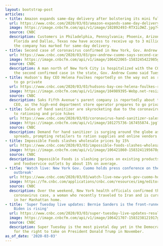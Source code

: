 ```yaml
---
layout: bootstrap-post
articles:
- title: Amazon expands same-day delivery after bolstering its mini fulfillment centers
  url: https://www.cnbc.com/2020/03/03/amazon-expands-same-day-delivery-after-building-fulfillment-centers.html
  image: https://image.cnbcfm.com/api/v1/image/102892493-RTX1LOWZ.jpg?v=1583243513
  source: CNBC
  description: Customers in Philadelphia, Pennsylvania; Phoenix, Arizona; Orlando,
    Florida and Dallas, Texas now have access to receive up to 3 million items that
    the company has marked for same-day delivery.
- title: Second case of coronavirus confirmed in New York, Gov. Andrew Cuomo says
  url: https://www.cnbc.com/2020/03/03/gov-andrew-cuomo-says-second-case-of-coronavirus-confirmed-in-new-york.html
  image: https://image.cnbcfm.com/api/v1/image/106422065-1583245422985gettyimages-1204736553.jpeg?v=1583245527
  source: CNBC
  description: A man north of New York City is hospitalized with the COVID-19 virus,
    the second confirmed case in the state, Gov. Andrew Cuomo said Tuesday.
- title: Hudson's Bay CEO Helena Foulkes reportedly on the way out as retailer prepares
    to go private
  url: https://www.cnbc.com/2020/03/03/hudsons-bay-ceo-helena-foulkes-reportedly-on-the-way-out.html
  image: https://image.cnbcfm.com/api/v1/image/104989395-Webp.net-resizeimage_1.jpg?v=1583244870
  source: CNBC
  description: Saks Fifth Avenue's parent company is reportedly about to lose its
    CEO, as the high-end department store operator prepares to go private.
- title: Sales of hand sanitizer are skyrocketing due to the coronavirus, leading
    to rationing and price hikes
  url: https://www.cnbc.com/2020/03/03/coronavirus-hand-sanitizer-sales-surge-leading-to-price-hikes.html
  image: https://image.cnbcfm.com/api/v1/image/101275736-167455874.jpg?v=1583245067
  source: CNBC
  description: Demand for hand sanitizer is surging around the globe as the new coronavirus
    spreads, prompting retailers to ration supplies and online vendors to hike prices.
- title: Impossible Foods slashes wholesale prices by 15%
  url: https://www.cnbc.com/2020/03/03/impossible-foods-slashes-wholesale-prices-by-15percent.html
  image: https://image.cnbcfm.com/api/v1/image/106421860-1583241195678gettyimages-1192411062.jpeg?v=1583241252
  source: CNBC
  description: Impossible Foods is slashing prices on existing products sold to restaurants
    and foodservice outlets by about 15% on average.
- title: 'Watch live: New York Gov. Cuomo holds press conference on the coronavirus
    outbreak'
  url: https://www.cnbc.com/2020/03/03/watch-live-new-york-gov-cuomo-holds-press-conference-on-the-coronavirus-outbreak.html
  image: https://fm.cnbc.com/applications/cnbc.com/resources/img/editorial/2020/03/02/106419772-1583166514160gettyimages-1204736840.1910x1000.jpeg
  source: CNBC
  description: Over the weekend, New York health officials confirmed the state's first
    coronavirus case, a woman who recently traveled to Iran and is currently isolated
    in her Manhattan home.
- title: 'Super Tuesday live updates: Bernie Sanders is the front-runner, but Joe
    Biden is rising'
  url: https://www.cnbc.com/2020/03/03/super-tuesday-live-updates-results.html
  image: https://image.cnbcfm.com/api/v1/image/106421707-1583238121917gettyimages-1204820462.jpeg?v=1583238158
  source: CNBC
  description: Super Tuesday is the most pivotal day yet in the Democrats' campaign
    for the right to take on President Donald Trump in November.
as_of_date: '2020-03-03'
---
```


